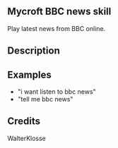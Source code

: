 ## Mycroft BBC news skill
Play latest news from BBC online.

## Description 


## Examples 
* "i want listen to bbc news"
* "tell me bbc news"

## Credits 
WalterKlosse
